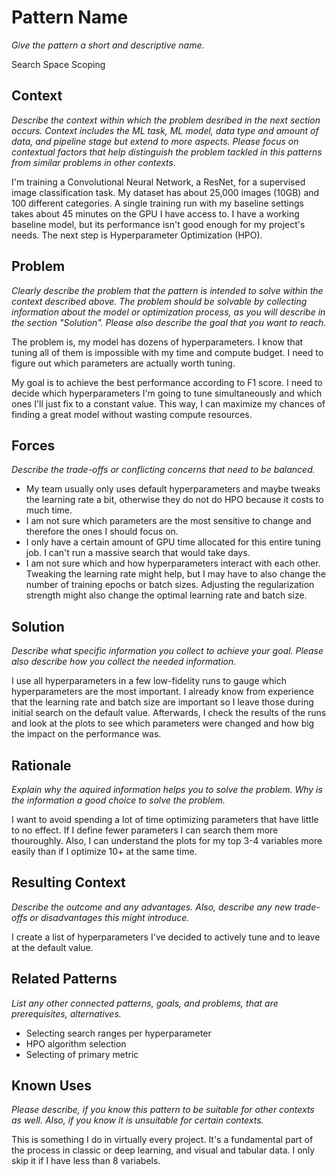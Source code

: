 # Pattern Name
*Give the pattern a short and descriptive name.*

Search Space Scoping

## Context
*Describe the context within which the problem desribed in the next section occurs. Context includes the ML task, ML model, data type and amount of data, and pipeline stage but extend to more aspects. Please focus on contextual factors that help distinguish the problem tackled in this patterns from similar problems in other contexts.*

I'm training a Convolutional Neural Network, a ResNet, for a supervised image classification task.
My dataset has about 25,000 images (10GB) and 100 different categories.
A single training run with my baseline settings takes about 45 minutes on the GPU I have access to.
I have a working baseline model, but its performance isn't good enough for my project's needs.
The next step is Hyperparameter Optimization (HPO).

## Problem
*Clearly describe the problem that the pattern is intended to solve within the context described above. The problem should be solvable by collecting information about the model or optimization process, as you will describe in the section "Solution". Please also describe the goal that you want to reach.*

The problem is, my model has dozens of hyperparameters.
I know that tuning all of them is impossible with my time and compute budget.
I need to figure out which parameters are actually worth tuning.

My goal is to achieve the best performance according to F1 score.
I need to decide which hyperparameters I'm going to tune simultaneously and which ones I'll just fix to a constant value.
This way, I can maximize my chances of finding a great model without wasting compute resources.

## Forces
*Describe the trade-offs or conflicting concerns that need to be balanced.*

* My team usually only uses default hyperparameters and maybe tweaks the learning rate a bit, otherwise they do not do HPO because it costs to much time.
* I am not sure which parameters are the most sensitive to change and therefore the ones I should focus on.
* I only have a certain amount of GPU time allocated for this entire tuning job. I can't run a massive search that would take days.
* I am not sure which and how hyperparameters interact with each other. Tweaking the learning rate might help, but I may have to also change the number of training epochs or batch sizes. Adjusting the regularization strength might also change the optimal learning rate and batch size.


## Solution
*Describe what specific information you collect to achieve your goal. Please also describe how you collect the needed information.*

I use all hyperparameters in a few low-fidelity runs to gauge which hyperparameters are the most important.
I already know from experience that the learning rate and batch size are important so I leave those during initial search on the default value.
Afterwards, I check the results of the runs and look at the plots to see which parameters were changed and how big the impact on the performance was.

## Rationale
*Explain why the aquired information helps you to solve the problem. Why is the information a good choice to solve the problem.*

I want to avoid spending a lot of time optimizing parameters that have little to no effect.
If I define fewer parameters I can search them more thouroughly.
Also, I can understand the plots for my top 3-4 variables more easily than if I optimize 10+ at the same time.

## Resulting Context
*Describe the outcome and any advantages. Also, describe any new trade-offs or disadvantages this might introduce.*

I create a list of hyperparameters I've decided to actively tune and to leave at the default value.


## Related Patterns
*List any other connected patterns, goals, and problems, that are prerequisites, alternatives.*

* Selecting search ranges per hyperparameter
* HPO algorithm selection
* Selecting of primary metric

## Known Uses
*Please describe, if you know this pattern to be suitable for other contexts as well. Also, if you know it is unsuitable for certain contexts.*

This is something I do in virtually every project. It's a fundamental part of the process in classic or deep learning, and visual and tabular data.
I only skip it if I have less than 8 variabels.

